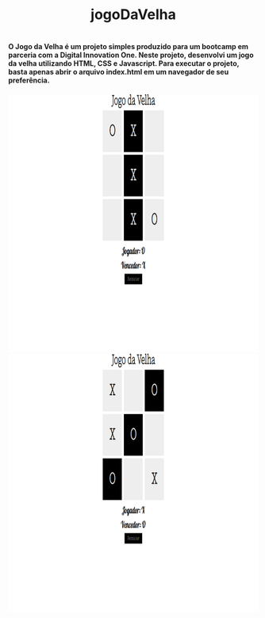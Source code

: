 <h1 align="center" > jogoDaVelha <h1>
<p><p>
<h4>O Jogo da Velha é um projeto simples produzido para um bootcamp em parceria com a Digital Innovation One. Neste projeto, desenvolvi um jogo da velha utilizando HTML, CSS e Javascript. Para executar o projeto, basta apenas abrir o arquivo index.html em um navegador de seu preferência.<h4>

<div align="center">
  <p><p>
  <a href="https://github.com/Victor160197">
  <img height="520em" src="style/img1.png"/>
  <img height="520em" src="style/img2.png"/>
</div>
